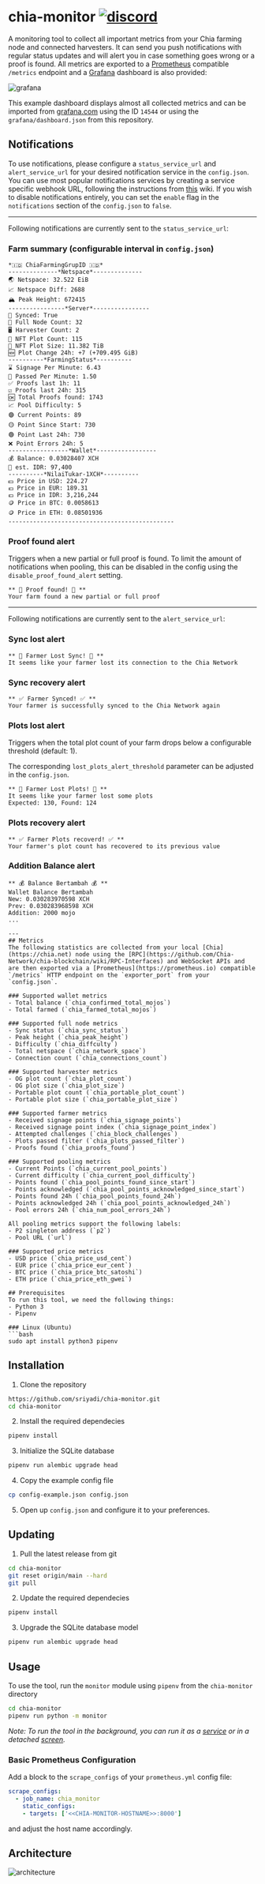 # chia-monitor [![discord](https://img.shields.io/discord/845771315118080020.svg?label=&logo=discord&logoColor=ffffff&color=7389D8&labelColor=6A7EC2)](https://discord.gg/K5KyD9mXDh)

A monitoring tool to collect all important metrics from your Chia farming node and connected harvesters. It can send you push notifications with regular status updates and will alert you in case something goes wrong or a proof is found. All metrics are exported to a [Prometheus](https://prometheus.io) compatible `/metrics` endpoint and a [Grafana](https://grafana.com/) dashboard is also provided:

![grafana](.readme/grafana.png)

This example dashboard displays almost all collected metrics and can be imported from [grafana.com](https://grafana.com/grafana/dashboards/14544) using the ID `14544` or using the `grafana/dashboard.json` from this repository.

## Notifications
To use notifications, please configure a `status_service_url` and `alert_service_url` for your desired notification service in the `config.json`. You can use most popular notifications services by creating a service specific webhook URL, following the instructions from [this](https://github.com/caronc/apprise/wiki) wiki. If you wish to disable notifications entirely, you can set the `enable` flag in the `notifications` section of the `config.json` to `false`. 

---
Following notifications are currently sent to the `status_service_url`:

### Farm summary (configurable interval in `config.json`)
```
*🇮🇩 ChiaFarmingGrupID 🇮🇩*
--------------*Netspace*--------------
🌏 Netspace: 32.522 EiB
📈 Netspace Diff: 2688
🏔️ Peak Height: 672415
----------------*Server*----------------
🔄 Synced: True
📶 Full Node Count: 32
🖥️ Harvester Count: 2
📀 NFT Plot Count: 115
💽 NFT Plot Size: 11.382 TiB
🆕 Plot Change 24h: +7 (+709.495 GiB)
----------*FarmingStatus*----------
⌛️ Signage Per Minute: 6.43
🔎 Passed Per Minute: 1.50
✅ Proofs last 1h: 11
☑️ Proofs last 24h: 315
🆗 Total Proofs found: 1743
📈 Pool Difficulty: 5
🟣 Current Points: 89
🟡 Point Since Start: 730
🟢 Point Last 24h: 730
❌ Point Errors 24h: 5
-----------------*Wallet*-----------------
💰 Balance: 0.03028407 XCH
💸 est. IDR: 97,400
----------*NilaiTukar-1XCH*----------
💵 Price in USD: 224.27
💶 Price in EUR: 189.31
💷 Price in IDR: 3,216,244
🪙 Price in BTC: 0.0058613
🪙 Price in ETH: 0.08501936
-----------------------------------------------
```
### Proof found alert
Triggers when a new partial or full proof is found. To limit the amount of notifications when pooling, this can be disabled in the config using the `disable_proof_found_alert` setting.

```
** 🤑 Proof found! 🤑 **
Your farm found a new partial or full proof
```
---
Following notifications are currently sent to the `alert_service_url`:

### Sync lost alert
```
** 🚨 Farmer Lost Sync! 🚨 **
It seems like your farmer lost its connection to the Chia Network
```
### Sync recovery alert
```
** ✅ Farmer Synced! ✅ **
Your farmer is successfully synced to the Chia Network again
```
### Plots lost alert
Triggers when the total plot count of your farm drops below a configurable threshold (default: 1).

The corresponding `lost_plots_alert_threshold` parameter can be adjusted in the `config.json`.
```
** 🚨 Farmer Lost Plots! 🚨 **
It seems like your farmer lost some plots
Expected: 130, Found: 124
```
### Plots recovery alert
```
** ✅ Farmer Plots recoverd! ✅ **
Your farmer's plot count has recovered to its previous value
```

### Addition Balance alert
```
** 💰 Balance Bertambah 💰 **
Wallet Balance Bertambah
New: 0.030283970598 XCH
Prev: 0.030283968598 XCH
Addition: 2000 mojo
...

---
## Metrics
The following statistics are collected from your local [Chia](https://chia.net) node using the [RPC](https://github.com/Chia-Network/chia-blockchain/wiki/RPC-Interfaces) and WebSocket APIs and are then exported via a [Prometheus](https://prometheus.io) compatible `/metrics` HTTP endpoint on the `exporter_port` from your `config.json`.

### Supported wallet metrics
- Total balance (`chia_confirmed_total_mojos`)
- Total farmed (`chia_farmed_total_mojos`)

### Supported full node metrics
- Sync status (`chia_sync_status`)
- Peak height (`chia_peak_height`)
- Difficulty (`chia_diffculty`)
- Total netspace (`chia_network_space`)
- Connection count (`chia_connections_count`)

### Supported harvester metrics
- OG plot count (`chia_plot_count`)
- OG plot size (`chia_plot_size`)
- Portable plot count (`chia_portable_plot_count`)
- Portable plot size (`chia_portable_plot_size`)

### Supported farmer metrics
- Received signage points (`chia_signage_points`)
- Received signage point index (`chia_signage_point_index`)
- Attempted challenges (`chia_block_challenges`)
- Plots passed filter (`chia_plots_passed_filter`)
- Proofs found (`chia_proofs_found`)

### Supported pooling metrics
- Current Points (`chia_current_pool_points`)
- Current difficulty (`chia_current_pool_difficulty`)
- Points found (`chia_pool_points_found_since_start`)
- Points acknowledged (`chia_pool_points_acknowledged_since_start`)
- Points found 24h (`chia_pool_points_found_24h`)
- Points acknowledged 24h (`chia_pool_points_acknowledged_24h`)
- Pool errors 24h (`chia_num_pool_errors_24h`)

All pooling metrics support the following labels:
- P2 singleton address (`p2`)
- Pool URL (`url`)

### Supported price metrics
- USD price (`chia_price_usd_cent`)
- EUR price (`chia_price_eur_cent`)
- BTC price (`chia_price_btc_satoshi`)
- ETH price (`chia_price_eth_gwei`)

## Prerequisites
To run this tool, we need the following things:
- Python 3
- Pipenv

### Linux (Ubuntu)
```bash
sudo apt install python3 pipenv
```
## Installation
1. Clone the repository
```bash
https://github.com/sriyadi/chia-monitor.git
cd chia-monitor
```
2. Install the required dependecies
```bash
pipenv install 
```
3. Initialize the SQLite database
```bash
pipenv run alembic upgrade head
```
4. Copy the example config file
```bash
cp config-example.json config.json
```
5. Open up `config.json` and configure it to your preferences.

## Updating
1. Pull the latest release from git
```bash
cd chia-monitor
git reset origin/main --hard
git pull
```
2. Update the required dependecies
```bash
pipenv install
```
3. Upgrade the SQLite database model
```bash
pipenv run alembic upgrade head
```
## Usage
To use the tool, run the `monitor` module using `pipenv` from the `chia-monitor` directory
```bash
cd chia-monitor
pipenv run python -m monitor
```
_Note: To run the tool in the background, you can run it as a [service](https://wiki.archlinux.org/title/systemd#Writing_unit_files) or in a detached [screen](https://wiki.archlinux.org/title/GNU_Screen)._

### Basic Prometheus Configuration
Add a block to the `scrape_configs` of your `prometheus.yml` config file:
```yaml
scrape_configs:
  - job_name: chia_monitor
    static_configs:
    - targets: ['<<CHIA-MONITOR-HOSTNAME>>:8000']
```
and adjust the host name accordingly.

## Architecture
![architecture](.readme/architecture.svg)
